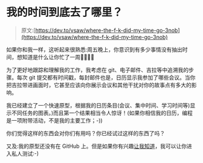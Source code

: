 # 我的时间到底去了哪里？

> 原文:[https://dev.to/vsaw/where-the-f-k-did-my-time-go-3nob](https://dev.to/vsaw/where-the-f-k-did-my-time-go-3nob)

如果你和我一样，这听起来很熟悉:周五晚上，你意识到有多少事情没有抽出时间，想知道是什么让你忙了一周🙋‍♀️🙋‍♂️

为了更好地跟踪和理解我的工作，我考虑在 git、电子邮件、吉拉等中追溯我的步骤。每次 git 提交都有时间戳，每封邮件也是，日历显示我参加了哪些会议。当你把吉拉带进画面时，它甚至应该向你展示会议和其他干扰对你的故事点有多大的影响。

我已经建立了一个快速原型，根据我的日历条目(会议、集中时间、学习时间等)显示不同任务的图表。)而且第一个结果相当令人惊讶！(如果你相信我的日历，编程是一项附带活动，不是我的主要工作；-))

你们觉得这样的东西会对你们有用吗？你已经试过这样的东西了吗？

又及:我的原型还没有在 GitHub 上。但是如果你有兴趣[让我知道](http://mirror.vsaw.eu)，我可以让你进入私人测试:-)
